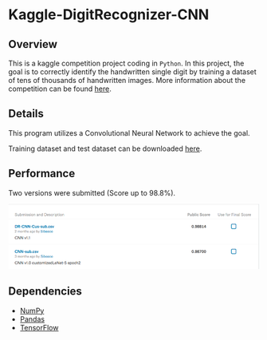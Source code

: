 # Kaggle-DigitRecognizer-CNN

## Overview
This is a kaggle competition project coding in `Python`. In this project, the goal is to correctly identify the handwritten single digit by training a dataset of tens of thousands of handwritten images. More information about the competition can be found [here](https://www.kaggle.com/c/digit-recognizer#description).

## Details
This program utilizes a Convolutional Neural Network to achieve the goal.

Training dataset and test dataset can be downloaded [here](https://www.kaggle.com/c/digit-recognizer/data).

## Performance
Two versions were submitted (Score up to 98.8%).

![submission](https://raw.githubusercontent.com/Siboooo/imgForMD/master/DigitRecognizer/DR-CNN-sub.png) 

## Dependencies
* [NumPy](http://www.numpy.org)
* [Pandas](http://pandas.pydata.org)
* [TensorFlow](https://www.tensorflow.org)